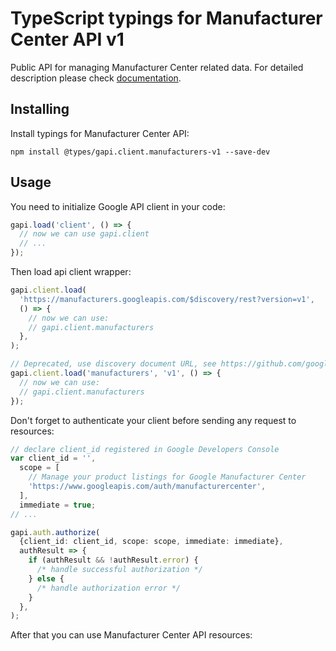 # TypeScript typings for Manufacturer Center API v1

Public API for managing Manufacturer Center related data.
For detailed description please check [documentation](https://developers.google.com/manufacturers/).

## Installing

Install typings for Manufacturer Center API:

```
npm install @types/gapi.client.manufacturers-v1 --save-dev
```

## Usage

You need to initialize Google API client in your code:

```typescript
gapi.load('client', () => {
  // now we can use gapi.client
  // ...
});
```

Then load api client wrapper:

```typescript
gapi.client.load(
  'https://manufacturers.googleapis.com/$discovery/rest?version=v1',
  () => {
    // now we can use:
    // gapi.client.manufacturers
  },
);
```

```typescript
// Deprecated, use discovery document URL, see https://github.com/google/google-api-javascript-client/blob/master/docs/reference.md#----gapiclientloadname----version----callback--
gapi.client.load('manufacturers', 'v1', () => {
  // now we can use:
  // gapi.client.manufacturers
});
```

Don't forget to authenticate your client before sending any request to resources:

```typescript
// declare client_id registered in Google Developers Console
var client_id = '',
  scope = [
    // Manage your product listings for Google Manufacturer Center
    'https://www.googleapis.com/auth/manufacturercenter',
  ],
  immediate = true;
// ...

gapi.auth.authorize(
  {client_id: client_id, scope: scope, immediate: immediate},
  authResult => {
    if (authResult && !authResult.error) {
      /* handle successful authorization */
    } else {
      /* handle authorization error */
    }
  },
);
```

After that you can use Manufacturer Center API resources: <!-- TODO: make this work for multiple namespaces -->

```typescript

```
